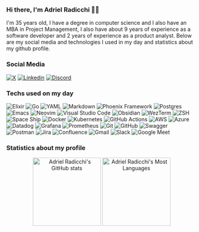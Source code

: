 ### Hi there, I'm Adriel Radicchi 👋🏼

I'm 35 years old, I have a degree in computer science and I also have an MBA in Project Management, I also have about 9 years of experience as a software developer and 2 years of experience as a product analyst. Below are my social media and technologies I used in my day and statistics about my github profile.

### Social Media
[![X](https://img.shields.io/badge/X-%23000000.svg?style=for-the-badge&logo=X&logoColor=white)](https://x.com/adrielradicchi)
[![Linkedin](https://img.shields.io/badge/LinkedIn-0077B5?style=for-the-badge&logo=linkedin&logoColor=white)](https://linkedin.com/in/adrielradicchi)
[![Discord](https://img.shields.io/badge/Discord-5865F2.svg?style=for-the-badge&logo=Discord&logoColor=white)](https://discordapp.com/users/adrielradicchi)

### Techs used on my day
![Elixir](https://img.shields.io/badge/elixir-%234B275F.svg?style=for-the-badge&logo=elixir&logoColor=white)
![Go](https://img.shields.io/badge/go-%2300ADD8.svg?style=for-the-badge&logo=go&logoColor=white)
![YAML](https://img.shields.io/badge/yaml-%23ffffff.svg?style=for-the-badge&logo=yaml&logoColor=151515)
![Markdown](https://img.shields.io/badge/markdown-%23000000.svg?style=for-the-badge&logo=markdown&logoColor=white)
![Phoenix Framework](https://img.shields.io/badge/Phoenix%20Framework-FD4F00.svg?style=for-the-badge&logo=Phoenix-Framework&logoColor=white)
![Postgres](https://img.shields.io/badge/postgres-%23316192.svg?style=for-the-badge&logo=postgresql&logoColor=white)
![Emacs](https://img.shields.io/badge/Emacs-%237F5AB6.svg?&style=for-the-badge&logo=gnu-emacs&logoColor=white)
![Neovim](https://img.shields.io/badge/NeoVim-%2357A143.svg?&style=for-the-badge&logo=neovim&logoColor=white)
![Visual Studio Code](https://img.shields.io/badge/Visual%20Studio%20Code-0078d7.svg?style=for-the-badge&logo=visual-studio-code&logoColor=white)
![Obsidian](https://img.shields.io/badge/Obsidian-%23483699.svg?style=for-the-badge&logo=obsidian&logoColor=white)
![WezTerm](https://img.shields.io/badge/WezTerm-4E49EE.svg?style=for-the-badge&logo=WezTerm&logoColor=white)
![ZSH](https://img.shields.io/badge/Zsh-F15A24.svg?style=for-the-badge&logo=Zsh&logoColor=white)
![Space Ship](https://img.shields.io/badge/Spaceship-394EFF.svg?style=for-the-badge&logo=Spaceship&logoColor=white)
![Docker](https://img.shields.io/badge/docker-%230db7ed.svg?style=for-the-badge&logo=docker&logoColor=white)
![Kubernetes](https://img.shields.io/badge/kubernetes-%23326ce5.svg?style=for-the-badge&logo=kubernetes&logoColor=white)
![GitHub Actions](https://img.shields.io/badge/github%20actions-%232671E5.svg?style=for-the-badge&logo=githubactions&logoColor=white)
![AWS](https://img.shields.io/badge/AWS-%23FF9900.svg?style=for-the-badge&logo=amazon-aws&logoColor=white)
![Azure](https://img.shields.io/badge/azure-%230072C6.svg?style=for-the-badge&logo=microsoftazure&logoColor=white)
![Datadog](https://img.shields.io/badge/datadog-%23632CA6.svg?style=for-the-badge&logo=datadog&logoColor=white)
![Grafana](https://img.shields.io/badge/grafana-%23F46800.svg?style=for-the-badge&logo=grafana&logoColor=white)
![Prometheus](https://img.shields.io/badge/Prometheus-E6522C?style=for-the-badge&logo=Prometheus&logoColor=white)
![Git](https://img.shields.io/badge/git-%23F05033.svg?style=for-the-badge&logo=git&logoColor=white)
![GitHub](https://img.shields.io/badge/github-%23121011.svg?style=for-the-badge&logo=github&logoColor=white)
![Swagger](https://img.shields.io/badge/-Swagger-%23Clojure?style=for-the-badge&logo=swagger&logoColor=white)
![Postman](https://img.shields.io/badge/Postman-FF6C37?style=for-the-badge&logo=postman&logoColor=white)
![Jira](https://img.shields.io/badge/jira-%230A0FFF.svg?style=for-the-badge&logo=jira&logoColor=white)
![Confluence](https://img.shields.io/badge/confluence-%23172BF4.svg?style=for-the-badge&logo=confluence&logoColor=white)
![Gmail](https://img.shields.io/badge/Gmail-D14836?style=for-the-badge&logo=gmail&logoColor=white)
![Slack](https://img.shields.io/badge/Slack-4A154B?style=for-the-badge&logo=slack&logoColor=white)
![Google Meet](https://img.shields.io/badge/Google%20Meet-00897B?style=for-the-badge&logo=google-meet&logoColor=white)

### Statistics about my profile
<div align="center">
  <img height="180em" alt="Adriel Radicchi's GitHub stats" src="https://github-readme-stats.vercel.app/api?username=adrielradicchi&show_icons=true&theme=dracula">
  <img height="180em" alt="Adriel Radicchi's Most Languages" src="https://github-readme-stats.vercel.app/api/top-langs/?username=adrielradicchi&theme=dracula&layout=compact">
</div>
